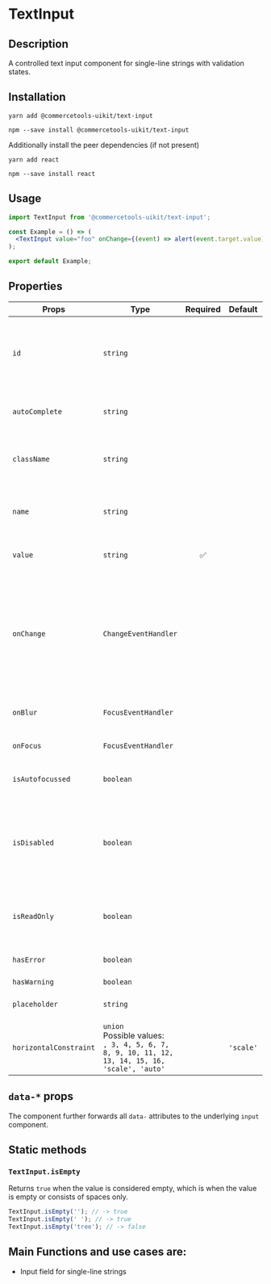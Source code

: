 <!-- THIS IS AN AUTOGENERATED FILE. DO NOT EDIT THIS FILE DIRECTLY. -->
<!-- This file is created by the `yarn generate-readme` script. -->

# TextInput

## Description

A controlled text input component for single-line strings with validation states.

## Installation

```
yarn add @commercetools-uikit/text-input
```

```
npm --save install @commercetools-uikit/text-input
```

Additionally install the peer dependencies (if not present)

```
yarn add react
```

```
npm --save install react
```

## Usage

```jsx
import TextInput from '@commercetools-uikit/text-input';

const Example = () => (
  <TextInput value="foo" onChange={(event) => alert(event.target.value)} />
);

export default Example;
```

## Properties

| Props                  | Type                                                                                                  | Required | Default   | Description                                                                                                               |
| ---------------------- | ----------------------------------------------------------------------------------------------------- | :------: | --------- | ------------------------------------------------------------------------------------------------------------------------- |
| `id`                   | `string`                                                                                              |          |           | Used as HTML id property. An id is auto-generated when it is not specified.                                               |
| `autoComplete`         | `string`                                                                                              |          |           | Used as HTML autocomplete property                                                                                        |
| `className`            | `string`                                                                                              |          |           | `className` forwarded to the underlying `<input />`.                                                                      |
| `name`                 | `string`                                                                                              |          |           | Used as HTML name of the input component. property                                                                        |
| `value`                | `string`                                                                                              |    ✅    |           | Value of the input component.                                                                                             |
| `onChange`             | `ChangeEventHandler`                                                                                  |          |           | Called with an event containing the new value. Required when input is not read only. Parent should pass it back as value. |
| `onBlur`               | `FocusEventHandler`                                                                                   |          |           | Called when input is blurred                                                                                              |
| `onFocus`              | `FocusEventHandler`                                                                                   |          |           | Called when input is focused                                                                                              |
| `isAutofocussed`       | `boolean`                                                                                             |          |           | Focus the input on initial render                                                                                         |
| `isDisabled`           | `boolean`                                                                                             |          |           | Indicates that the input cannot be modified (e.g not authorized, or changes currently saving).                            |
| `isReadOnly`           | `boolean`                                                                                             |          |           | Indicates that the field is displaying read-only content                                                                  |
| `hasError`             | `boolean`                                                                                             |          |           | Indicates if the input has invalid values                                                                                 |
| `hasWarning`           | `boolean`                                                                                             |          |           |                                                                                                                           |
| `placeholder`          | `string`                                                                                              |          |           | Placeholder text for the input                                                                                            |
| `horizontalConstraint` | `union`<br/>Possible values:<br/>`, 3, 4, 5, 6, 7, 8, 9, 10, 11, 12, 13, 14, 15, 16, 'scale', 'auto'` |          | `'scale'` | Horizontal size limit of the input fields.                                                                                |

## `data-*` props

The component further forwards all `data-` attributes to the underlying `input` component.

## Static methods

### `TextInput.isEmpty`

Returns `true` when the value is considered empty, which is when the value is empty or consists of spaces only.

```js
TextInput.isEmpty(''); // -> true
TextInput.isEmpty(' '); // -> true
TextInput.isEmpty('tree'); // -> false
```

## Main Functions and use cases are:

- Input field for single-line strings
